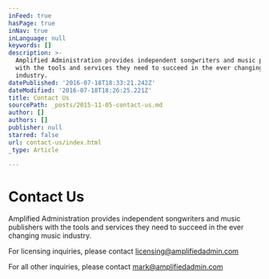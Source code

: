 ```yaml
---
inFeed: true
hasPage: true
inNav: true
inLanguage: null
keywords: []
description: >-
  Amplified Administration provides independent songwriters and music publishers
  with the tools and services they need to succeed in the ever changing music
  industry.
datePublished: '2016-07-18T18:33:21.242Z'
dateModified: '2016-07-18T18:26:25.221Z'
title: Contact Us
sourcePath: _posts/2015-11-05-contact-us.md
author: []
authors: []
publisher: null
starred: false
url: contact-us/index.html
_type: Article

---
```

# Contact Us

Amplified Administration provides independent songwriters and music publishers with the tools and services they need to succeed in the ever changing music industry.

For licensing inquiries, please contact licensing@amplifiedadmin.com

For all other inquiries, please contact mark@amplifiedadmin.com